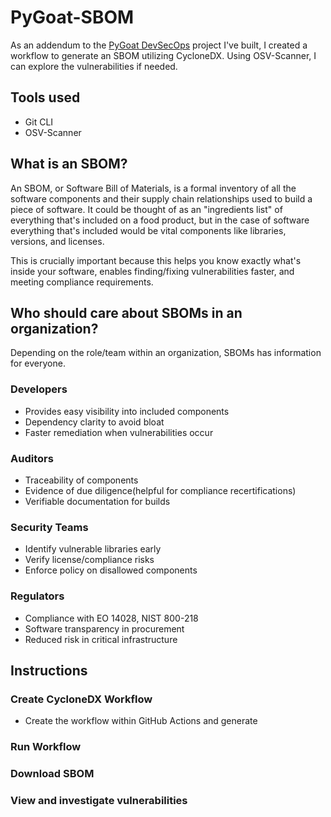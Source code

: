 # PyGoat-SBOM

As an addendum to the [PyGoat DevSecOps](https://github.com/leswlk/pygoat-github-actions)
project I've built, I created a workflow to generate an SBOM utilizing CycloneDX. Using OSV-Scanner, I can explore the vulnerabilities if needed.

## Tools used

 - Git CLI 
 - OSV-Scanner

## What is an SBOM?

An SBOM, or Software Bill of Materials, is a formal inventory of all the software components and their supply chain relationships used to build a piece of software. It could be thought of as an "ingredients list" of everything that's included on a food product, but in the case of software everything that's included would be vital components like libraries, versions, and licenses.

This is crucially important because this helps you know exactly what's inside your software, enables finding/fixing vulnerabilities faster, and meeting compliance requirements.

## Who should care about SBOMs in an organization?

Depending on the role/team within an organization, SBOMs has information for everyone.

### Developers
 - Provides easy visibility into included components
 - Dependency clarity to avoid bloat
 - Faster remediation when vulnerabilities occur
### Auditors
 - Traceability of components
 - Evidence of due diligence(helpful for compliance recertifications)
 - Verifiable documentation for builds
### Security Teams
 - Identify vulnerable libraries early
 - Verify license/compliance risks
 - Enforce policy on disallowed components
### Regulators
 - Compliance with EO 14028, NIST 800-218
 - Software transparency in procurement
 - Reduced risk in critical infrastructure

## Instructions

### Create CycloneDX Workflow
 - Create the workflow within GitHub Actions and generate


### Run Workflow
### Download SBOM
### View and investigate vulnerabilities
